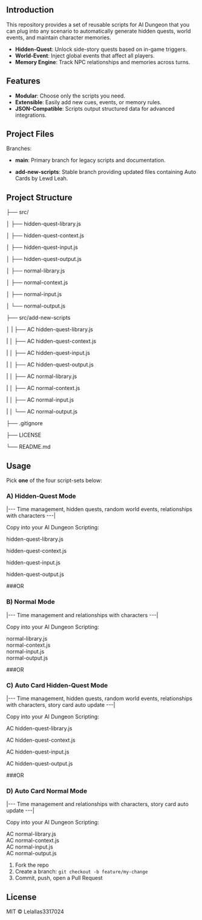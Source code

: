 ## Introduction

This repository provides a set of reusable scripts for AI Dungeon that you can plug into any scenario to automatically generate hidden quests, world events, and maintain character memories.

- **Hidden-Quest**: Unlock side-story quests based on in-game triggers.
- **World-Event**: Inject global events that affect all players.
- **Memory Engine**: Track NPC relationships and memories across turns.


## Features

- **Modular**: Choose only the scripts you need.
- **Extensible**: Easily add new cues, events, or memory rules.
- **JSON-Compatible**: Scripts output structured data for advanced integrations.


## Project Files

Branches:

- **main**: Primary branch for legacy scripts and documentation.

- **add-new-scripts**: Stable branch providing updated files containing Auto Cards by Lewd Leah.

## Project Structure

├── src/

│ ├── hidden-quest-library.js

│ ├── hidden-quest-context.js

│ ├── hidden-quest-input.js

│ ├── hidden-quest-output.js

│ ├── normal-library.js

│ ├── normal-context.js

│ ├── normal-input.js

│ └── normal-output.js

├── src/add-new-scripts

│ | ├──  AC hidden-quest-library.js

| │ ├──  AC hidden-quest-context.js

| │ ├──  AC hidden-quest-input.js

| │ ├──  AC hidden-quest-output.js

| │ ├──  AC normal-library.js

| │ ├──  AC normal-context.js

| │ ├──  AC normal-input.js

| │ └──  AC normal-output.js

├── .gitignore

├── LICENSE

└── README.md

## Usage

Pick **one** of the four script-sets below:

### A) Hidden-Quest Mode
|---  Time management, hidden quests, random world events, relationships with characters ---|

Copy into your AI Dungeon Scripting:

hidden-quest-library.js

hidden-quest-context.js

hidden-quest-input.js

hidden-quest-output.js

###OR

### B) Normal Mode
|---  Time management and relationships with characters ---|

Copy into your AI Dungeon Scripting:

normal-library.js  
normal-context.js  
normal-input.js  
normal-output.js  

###OR

### C) Auto Card Hidden-Quest Mode
|---  Time management, hidden quests, random world events, relationships with characters, story card auto update ---|

Copy into your AI Dungeon Scripting:

AC hidden-quest-library.js

AC hidden-quest-context.js

AC hidden-quest-input.js

AC hidden-quest-output.js

###OR

### D) Auto Card Normal Mode
|---  Time management and relationships with characters, story card auto update ---|

Copy into your AI Dungeon Scripting:

AC normal-library.js  
AC normal-context.js  
AC normal-input.js  
AC normal-output.js  

1. Fork the repo  
2. Create a branch: `git checkout -b feature/my-change`  
3. Commit, push, open a Pull Request  

## License

MIT © Lelallas3317024

